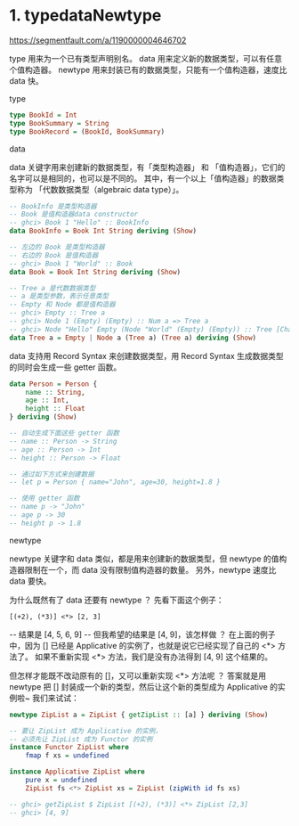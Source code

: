 # 1. typedataNewtype



https://segmentfault.com/a/1190000004646702

type 用来为一个已有类型声明别名。
data 用来定义新的数据类型，可以有任意个值构造器。
newtype 用来封装已有的数据类型，只能有一个值构造器，速度比 data 快。


type


```haskell
type BookId = Int
type BookSummary = String
type BookRecord = (BookId, BookSummary)
```

data

data 关键字用来创建新的数据类型，有「类型构造器」 和 「值构造器」，它们的名字可以是相同的，也可以是不同的。
其中，有一个以上「值构造器」的数据类型称为 「代数数据类型（algebraic data type）」。
```haskell
-- BookInfo 是类型构造器
-- Book 是值构造器data constructor 
-- ghci> Book 1 "Hello" :: BookInfo
data BookInfo = Book Int String deriving (Show)

-- 左边的 Book 是类型构造器
-- 右边的 Book 是值构造器
-- ghci> Book 1 "World" :: Book
data Book = Book Int String deriving (Show)

-- Tree a 是代数数据类型
-- a 是类型参数，表示任意类型
-- Empty 和 Node 都是值构造器
-- ghci> Empty :: Tree a
-- ghci> Node 1 (Empty) (Empty) :: Num a => Tree a
-- ghci> Node "Hello" Empty (Node "World" (Empty) (Empty)) :: Tree [Char]
data Tree a = Empty | Node a (Tree a) (Tree a) deriving (Show)
```

data 支持用 Record Syntax 来创建数据类型，用 Record Syntax 生成数据类型的同时会生成一些 getter 函数。

```haskell
data Person = Person {
    name :: String,
    age :: Int,
    height :: Float
} deriving (Show)

-- 自动生成下面这些 getter 函数
-- name :: Person -> String
-- age :: Person -> Int
-- height :: Person -> Float

-- 通过如下方式来创建数据
-- let p = Person { name="John", age=30, height=1.8 }

-- 使用 getter 函数
-- name p -> "John"
-- age p -> 30
-- height p -> 1.8
```

newtype


newtype 关键字和 data 类似，都是用来创建新的数据类型，但 newtype 的值构造器限制在一个，而 data 没有限制值构造器的数量。
另外，newtype 速度比 data 要快。

为什么既然有了 data 还要有 newtype ？ 先看下面这个例子：

```
[(+2), (*3)] <*> [2, 3]
```
-- 结果是 [4, 5, 6, 9]
-- 但我希望的结果是 [4, 9]，该怎样做 ？
在上面的例子中，因为 [] 已经是 Applicative 的实例了，也就是说它已经实现了自己的 <*> 方法了。
如果不重新实现 <\*> 方法，我们是没有办法得到 [4, 9] 这个结果的。

但怎样才能既不改动原有的 []，又可以重新实现 <\*> 方法呢 ？
答案就是用 newtype 把 [] 封装成一个新的类型，然后让这个新的类型成为 Applicative 的实例啦~
我们来试试：
```haskell
newtype ZipList a = ZipList { getZipList :: [a] } deriving (Show)

-- 要让 ZipList 成为 Applicative 的实例，
-- 必须先让 ZipList 成为 Functor 的实例
instance Functor ZipList where
    fmap f xs = undefined

instance Applicative ZipList where
    pure x = undefined
    ZipList fs <*> ZipList xs = ZipList (zipWith id fs xs)

-- ghci> getZipList $ ZipList [(+2), (*3)] <*> ZipList [2,3]
-- ghci> [4, 9]
```








